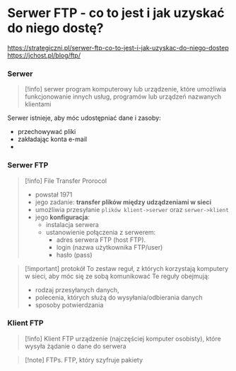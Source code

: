 
# Serwer FTP - co to jest i jak uzyskać do niego dostę?
https://strategiczni.pl/serwer-ftp-co-to-jest-i-jak-uzyskac-do-niego-dostep
https://jchost.pl/blog/ftp/

### Serwer
>[!info] serwer
>program komputerowy lub urządzenie, które umożliwia funkcjonowanie innych usług, programów lub urządzeń nazwanych klientami

Serwer istnieje, aby móc udostępniać dane i zasoby:
- przechowywać pliki
- zakładając konta e-mail
- 

### Serwer FTP
>[!info] File Transfer Prorocol
> - powstał 1971
> - jego zadanie: **transfer plików między udządzeniami w sieci**
> - umożliwia przesyłanie `plików klient->serwer` oraz `serwer->klient` 
> - jego **konfiguracja**:
> 	- instalacja serwera
> 	- ustanowienie połączenia z serwerem:
> 		- adres serwera FTP (host FTP).
> 		- login (nazwa użytkownika FTP/user)
> 		- hasło (pass)

>[!important] protokół
>To zestaw reguł, z których korzystają komputery w sieci, aby móc się ze sobą komunikować
>Te reguły obejmują:
>- rodzaj przesyłanych danych,
>- polecenia, których służą do wysyłania/odbierania danych
>- sposoby potwierdzania


### Klient FTP
>[!info] Klient FTP
>urządzenie (najczęściej komputer osobisty), które wysyła żądanie o dane do serwera



>[!note]  FTPs. 
>FTP, który szyfruje pakiety
